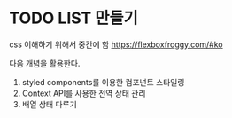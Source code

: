 # TODO LIST 만들기

css 이해하기 위해서 중간에 함
https://flexboxfroggy.com/#ko

다음 개념을 활용한다.
1. styled components를 이용한 컴포넌트 스타일링
2. Context API를 사용한 전역 상태 관리
3. 배열 상태 다루기